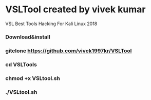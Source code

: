 # VSLTool                                     created by vivek kumar 
VSL Best Tools Hacking For Kali Linux 2018

### Download&install

### gitclone https://github.com/vivek1997kr/VSLTool

### cd VSLTools

### chmod +x VSLtool.sh

### ./VSLtool.sh




